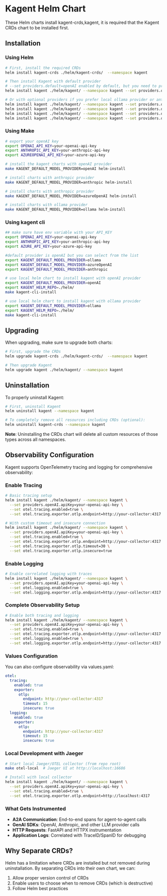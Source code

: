 # Kagent Helm Chart

These Helm charts install kagent-crds,kagent, it is required that the Kagent CRDs chart to be installed first.

## Installation

### Using Helm

```bash
# First, install the required CRDs
helm install kagent-crds ./helm/kagent-crds/  --namespace kagent

# Then install Kagent with default provider 
# --set providers.default=openAI enabled by default, but you need to provide your openAI apikey
helm install kagent ./helm/kagent/ --namespace kagent --set providers.openAI.apiKey=your-openai-api-key

# Or with optional providers if you prefer local ollama provider or anthropic
helm install kagent ./helm/kagent/ --namespace kagent --set providers.default=ollama
helm install kagent ./helm/kagent/ --namespace kagent --set providers.default=openAI       --set providers.openAI.apiKey=your-openai-api-key
helm install kagent ./helm/kagent/ --namespace kagent --set providers.default=anthropic    --set providers.anthropic.apiKey=your-anthropic-api-key
helm install kagent ./helm/kagent/ --namespace kagent --set providers.default=azureOpenAI  --set providers.azureOpenAI.apiKey=your-openai-api-key
```

### Using Make

```bash
# export your openAI key
export OPENAI_API_KEY=your-openai-api-key
export ANTHROPIC_API_KEY=your-anthropic-api-key
export AZUREOPENAI_API_KEY=your-azure-api-key

# install the kagent charts with openAI provider 
make KAGENT_DEFAULT_MODEL_PROVIDER=openAI helm-install

# install charts with anthropic provider
make KAGENT_DEFAULT_MODEL_PROVIDER=anthropic helm-install

# install charts with anthropic provider
make KAGENT_DEFAULT_MODEL_PROVIDER=azureOpenAI helm-install

# install charts with ollama provider
make KAGENT_DEFAULT_MODEL_PROVIDER=ollama helm-install
```

### Using kagent cli

```bash
## make sure have env variable with your API_KEY
export OPENAI_API_KEY=your-openai-api-key
export ANTHROPIC_API_KEY=your-anthropic-api-key
export AZURE_API_KEY=your-azure-api-key

#default provider is openAI but you can select from the list 
export KAGENT_DEFAULT_MODEL_PROVIDER=ollama
export KAGENT_DEFAULT_MODEL_PROVIDER=azureOpenAI
export KAGENT_DEFAULT_MODEL_PROVIDER=anthropic

# use local helm chart to install kagent with openAI provider
export KAGENT_DEFAULT_MODEL_PROVIDER=openAI
export KAGENT_HELM_REPO=./helm/
make kagent-cli-install

# use local helm chart to install kagent with ollama provider
export KAGENT_DEFAULT_MODEL_PROVIDER=ollama
export KAGENT_HELM_REPO=./helm/
make kagent-cli-install

```

## Upgrading

When upgrading, make sure to upgrade both charts:

```bash
# First, upgrade the CRDs
helm upgrade kagent-crds ./helm/kagent-crds/  --namespace kagent

# Then upgrade Kagent
helm upgrade kagent ./helm/kagent/ --namespace kagent
```

## Uninstallation

To properly uninstall Kagent:

```bash
# First, uninstall Kagent
helm uninstall kagent --namespace kagent

# To completely remove all resources including CRDs (optional):
helm uninstall kagent-crds --namespace kagent
```

**Note**: Uninstalling the CRDs chart will delete all custom resources of those types across all namespaces.

## Observability Configuration

Kagent supports OpenTelemetry tracing and logging for comprehensive observability:

### Enable Tracing

```bash
# Basic tracing setup
helm install kagent ./helm/kagent/ --namespace kagent \
  --set providers.openAI.apiKey=your-openai-api-key \
  --set otel.tracing.enabled=true \
  --set otel.tracing.exporter.otlp.endpoint=http://your-collector:4317

# With custom timeout and insecure connection
helm install kagent ./helm/kagent/ --namespace kagent \
  --set providers.openAI.apiKey=your-openai-api-key \
  --set otel.tracing.enabled=true \
  --set otel.tracing.exporter.otlp.endpoint=http://your-collector:4317 \
  --set otel.tracing.exporter.otlp.timeout=30 \
  --set otel.tracing.exporter.otlp.insecure=true
```

### Enable Logging

```bash
# Enable correlated logging with traces
helm install kagent ./helm/kagent/ --namespace kagent \
  --set providers.openAI.apiKey=your-openai-api-key \
  --set otel.logging.enabled=true \
  --set otel.logging.exporter.otlp.endpoint=http://your-collector:4317
```

### Complete Observability Setup

```bash
# Enable both tracing and logging
helm install kagent ./helm/kagent/ --namespace kagent \
  --set providers.openAI.apiKey=your-openai-api-key \
  --set otel.tracing.enabled=true \
  --set otel.tracing.exporter.otlp.endpoint=http://your-collector:4317 \
  --set otel.logging.enabled=true \
  --set otel.logging.exporter.otlp.endpoint=http://your-collector:4317
```

### Values Configuration

You can also configure observability via values.yaml:

```yaml
otel:
  tracing:
    enabled: true
    exporter:
      otlp:
        endpoint: http://your-collector:4317
        timeout: 15
        insecure: true
  logging:
    enabled: true
    exporter:
      otlp:
        endpoint: http://your-collector:4317
        timeout: 15
        insecure: true
```

### Local Development with Jaeger

```bash
# Start local Jaeger/OTEL collector (from repo root)
make otel-local  # Jaeger UI at http://localhost:16686

# Install with local collector
helm install kagent ./helm/kagent/ --namespace kagent \
  --set providers.openAI.apiKey=your-openai-api-key \
  --set otel.tracing.enabled=true \
  --set otel.tracing.exporter.otlp.endpoint=http://localhost:4317
```

### What Gets Instrumented

- **A2A Communication**: End-to-end spans for agent-to-agent calls
- **GenAI SDKs**: OpenAI, Anthropic, and other LLM provider calls
- **HTTP Requests**: FastAPI and HTTPX instrumentation
- **Application Logs**: Correlated with TraceID/SpanID for debugging

## Why Separate CRDs?

Helm has a limitation where CRDs are installed but not removed during uninstallation. 
By separating CRDs into their own chart, we can:

1. Allow proper version control of CRDs
2. Enable users to choose when to remove CRDs (which is destructive)
3. Follow Helm best practices
